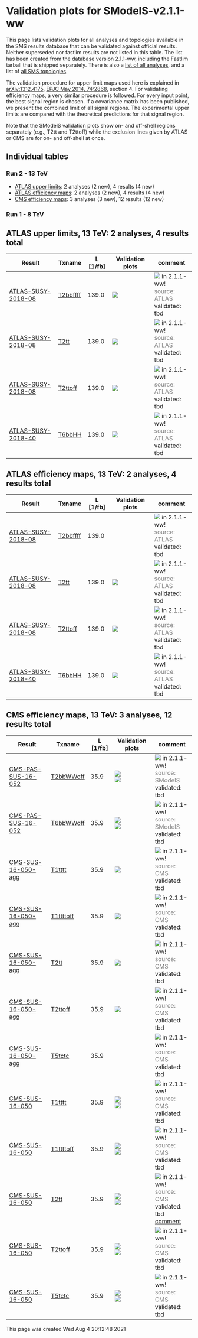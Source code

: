 
# Validation plots for SModelS-v2.1.1-ww

This page lists validation plots for all analyses and topologies available in
the SMS results database that can be validated against official results.
Neither superseded nor fastlim results are not listed in this table. The list has been created from the
database version 2.1.1-ww, including the Fastlim tarball that is shipped separately.
There is also a [list of all analyses](ListOfAnalyses211-ww), and
a list of [all SMS topologies](SmsDictionary211-ww).

The validation procedure for upper limit maps used here is explained in [arXiv:1312.4175](http://arxiv.org/abs/1312.4175),  [EPJC May 2014, 74:2868](http://link.springer.com/article/10.1140/epjc/s10052-014-2868-5), section 4. For validating efficiency maps, a very similar procedure is followed. For every input point, the best signal region is chosen. If a covariance matrix has been published, we present the combined limit of all signal regions. The experimental upper limits are compared with the theoretical predictions for that signal region.

Note that the SModelS validation plots show on- and off-shell regions
separately (e.g., T2tt and T2ttoff) while the exclusion lines given by ATLAS or
CMS are for on- and off-shell at once.

## Individual tables

### Run 2 - 13 TeV
 * [ATLAS upper limits](#ATLASupperlimits13): 2 analyses (2 new), 4 results (4 new)
 * [ATLAS efficiency maps](#ATLASefficiencymaps13): 2 analyses (2 new), 4 results (4 new)
 * [CMS efficiency maps](#CMSefficiencymaps13): 3 analyses (3 new), 12 results (12 new)

### Run 1 - 8 TeV


<a name="ATLASupperlimits13"></a>
## ATLAS upper limits, 13 TeV: 2 analyses, 4 results total

| **Result** | **Txname** | **L [1/fb]** | **Validation plots** | **comment** |
|------------|------------|--------------|----------------------|-------------|
| [ATLAS-SUSY-2018-08](https://atlas.web.cern.ch/Atlas/GROUPS/PHYSICS/PAPERS/SUSY-2018-08/) | [T2bbffff](SmsDictionary211-ww#T2bbffff)| 139.0|<a href="https://smodels.github.io/validation/211-ww/13TeV/ATLAS/ATLAS-SUSY-2018-08/validation/T2bbffff_2EqMassAx_EqMassBy_pretty.png"><img src="https://smodels.github.io/validation/211-ww/13TeV/ATLAS/ATLAS-SUSY-2018-08/validation/T2bbffff_2EqMassAx_EqMassBy_pretty.png?1469100767" /></a>  | <img src="https://smodels.github.io/pics/new.png" /> in 2.1.1-ww! <br><font color='grey'>source: ATLAS</font><br>validated: tbd<br> |
| [ATLAS-SUSY-2018-08](https://atlas.web.cern.ch/Atlas/GROUPS/PHYSICS/PAPERS/SUSY-2018-08/) | [T2tt](SmsDictionary211-ww#T2tt)| 139.0|<a href="https://smodels.github.io/validation/211-ww/13TeV/ATLAS/ATLAS-SUSY-2018-08/validation/T2tt_2EqMassAx_EqMassBy_pretty.png"><img src="https://smodels.github.io/validation/211-ww/13TeV/ATLAS/ATLAS-SUSY-2018-08/validation/T2tt_2EqMassAx_EqMassBy_pretty.png?1469100767" /></a>  | <img src="https://smodels.github.io/pics/new.png" /> in 2.1.1-ww! <br><font color='grey'>source: ATLAS</font><br>validated: tbd<br> |
| [ATLAS-SUSY-2018-08](https://atlas.web.cern.ch/Atlas/GROUPS/PHYSICS/PAPERS/SUSY-2018-08/) | [T2ttoff](SmsDictionary211-ww#T2ttoff)| 139.0|<a href="https://smodels.github.io/validation/211-ww/13TeV/ATLAS/ATLAS-SUSY-2018-08/validation/T2ttoff_2EqMassAx_EqMassBy_pretty.png"><img src="https://smodels.github.io/validation/211-ww/13TeV/ATLAS/ATLAS-SUSY-2018-08/validation/T2ttoff_2EqMassAx_EqMassBy_pretty.png?1469100767" /></a>  | <img src="https://smodels.github.io/pics/new.png" /> in 2.1.1-ww! <br><font color='grey'>source: ATLAS</font><br>validated: tbd<br> |
| [ATLAS-SUSY-2018-40](https://atlas.web.cern.ch/Atlas/GROUPS/PHYSICS/PAPERS/SUSY-2018-40/) | [T6bbHH](SmsDictionary211-ww#T6bbHH)| 139.0|<a href="https://smodels.github.io/validation/211-ww/13TeV/ATLAS/ATLAS-SUSY-2018-40/validation/T6bbHH_2EqMassAx_EqMassBy_EqMassCy-130_pretty.png"><img src="https://smodels.github.io/validation/211-ww/13TeV/ATLAS/ATLAS-SUSY-2018-40/validation/T6bbHH_2EqMassAx_EqMassBy_EqMassCy-130_pretty.png?1469100767" /></a>  | <img src="https://smodels.github.io/pics/new.png" /> in 2.1.1-ww! <br><font color='grey'>source: ATLAS</font><br>validated: tbd<br> |


<a name="ATLASefficiencymaps13"></a>
## ATLAS efficiency maps, 13 TeV: 2 analyses, 4 results total

| **Result** | **Txname** | **L [1/fb]** | **Validation plots** | **comment** |
|------------|------------|--------------|----------------------|-------------|
| [ATLAS-SUSY-2018-08](https://atlas.web.cern.ch/Atlas/GROUPS/PHYSICS/PAPERS/SUSY-2018-08/) | [T2bbffff](SmsDictionary211-ww#T2bbffff)| 139.0|  | <img src="https://smodels.github.io/pics/new.png" /> in 2.1.1-ww! <br><font color='grey'>source: ATLAS</font><br>validated: tbd<br> |
| [ATLAS-SUSY-2018-08](https://atlas.web.cern.ch/Atlas/GROUPS/PHYSICS/PAPERS/SUSY-2018-08/) | [T2tt](SmsDictionary211-ww#T2tt)| 139.0|<a href="https://smodels.github.io/validation/211-ww/13TeV/ATLAS/ATLAS-SUSY-2018-08-eff/validation/T2tt_2EqMassAx_EqMassBy_pretty.png"><img src="https://smodels.github.io/validation/211-ww/13TeV/ATLAS/ATLAS-SUSY-2018-08-eff/validation/T2tt_2EqMassAx_EqMassBy_pretty.png?1469100767" /></a>  | <img src="https://smodels.github.io/pics/new.png" /> in 2.1.1-ww! <br><font color='grey'>source: ATLAS</font><br>validated: tbd<br> |
| [ATLAS-SUSY-2018-08](https://atlas.web.cern.ch/Atlas/GROUPS/PHYSICS/PAPERS/SUSY-2018-08/) | [T2ttoff](SmsDictionary211-ww#T2ttoff)| 139.0|<a href="https://smodels.github.io/validation/211-ww/13TeV/ATLAS/ATLAS-SUSY-2018-08-eff/validation/T2ttoff_2EqMassAx_EqMassBy_pretty.png"><img src="https://smodels.github.io/validation/211-ww/13TeV/ATLAS/ATLAS-SUSY-2018-08-eff/validation/T2ttoff_2EqMassAx_EqMassBy_pretty.png?1469100767" /></a>  | <img src="https://smodels.github.io/pics/new.png" /> in 2.1.1-ww! <br><font color='grey'>source: ATLAS</font><br>validated: tbd<br> |
| [ATLAS-SUSY-2018-40](https://atlas.web.cern.ch/Atlas/GROUPS/PHYSICS/PAPERS/SUSY-2018-40/) | [T6bbHH](SmsDictionary211-ww#T6bbHH)| 139.0|<a href="https://smodels.github.io/validation/211-ww/13TeV/ATLAS/ATLAS-SUSY-2018-40-eff/validation/T6bbHH_2EqMassAx_EqMassBy_EqMassCy-130_pretty.png"><img src="https://smodels.github.io/validation/211-ww/13TeV/ATLAS/ATLAS-SUSY-2018-40-eff/validation/T6bbHH_2EqMassAx_EqMassBy_EqMassCy-130_pretty.png?1469100767" /></a>  | <img src="https://smodels.github.io/pics/new.png" /> in 2.1.1-ww! <br><font color='grey'>source: ATLAS</font><br>validated: tbd<br> |


<a name="CMSefficiencymaps13"></a>
## CMS efficiency maps, 13 TeV: 3 analyses, 12 results total

| **Result** | **Txname** | **L [1/fb]** | **Validation plots** | **comment** |
|------------|------------|--------------|----------------------|-------------|
| [CMS-PAS-SUS-16-052](http://cms-results.web.cern.ch/cms-results/public-results/preliminary-results/SUS-16-052/index.html) | [T2bbWWoff](SmsDictionary211-ww#T2bbWWoff)| 35.9|<a href="https://smodels.github.io/validation/211-ww/13TeV/CMS/CMS-PAS-SUS-16-052-eff/validation/T2bbWWoff_2EqMassAx_EqMassBx-y_combined_pretty.png"><img src="https://smodels.github.io/validation/211-ww/13TeV/CMS/CMS-PAS-SUS-16-052-eff/validation/T2bbWWoff_2EqMassAx_EqMassBx-y_combined_pretty.png?1469100768" /></a><BR><a href="https://smodels.github.io/validation/211-ww/13TeV/CMS/CMS-PAS-SUS-16-052-eff/validation/T2bbWWoff_2EqMassAx_EqMassBx-y_pretty.png"><img src="https://smodels.github.io/validation/211-ww/13TeV/CMS/CMS-PAS-SUS-16-052-eff/validation/T2bbWWoff_2EqMassAx_EqMassBx-y_pretty.png?1469100768" /></a>  | <img src="https://smodels.github.io/pics/new.png" /> in 2.1.1-ww! <br><font color='grey'>source: SModelS</font><br>validated: tbd<br> |
| [CMS-PAS-SUS-16-052](http://cms-results.web.cern.ch/cms-results/public-results/preliminary-results/SUS-16-052/index.html) | [T6bbWWoff](SmsDictionary211-ww#T6bbWWoff)| 35.9|<a href="https://smodels.github.io/validation/211-ww/13TeV/CMS/CMS-PAS-SUS-16-052-eff/validation/T6bbWWoff_2EqMassAx_EqMassBx-0.5y_EqMassCx-y_combined_pretty.png"><img src="https://smodels.github.io/validation/211-ww/13TeV/CMS/CMS-PAS-SUS-16-052-eff/validation/T6bbWWoff_2EqMassAx_EqMassBx-0.5y_EqMassCx-y_combined_pretty.png?1469100768" /></a><BR><a href="https://smodels.github.io/validation/211-ww/13TeV/CMS/CMS-PAS-SUS-16-052-eff/validation/T6bbWWoff_2EqMassAx_EqMassBx-0.5y_EqMassCx-y_pretty.png"><img src="https://smodels.github.io/validation/211-ww/13TeV/CMS/CMS-PAS-SUS-16-052-eff/validation/T6bbWWoff_2EqMassAx_EqMassBx-0.5y_EqMassCx-y_pretty.png?1469100768" /></a>  | <img src="https://smodels.github.io/pics/new.png" /> in 2.1.1-ww! <br><font color='grey'>source: SModelS</font><br>validated: tbd<br> |
| [CMS-SUS-16-050-agg](http://cms-results.web.cern.ch/cms-results/public-results/publications/SUS-16-050/index.html) | [T1tttt](SmsDictionary211-ww#T1tttt)| 35.9|<a href="https://smodels.github.io/validation/211-ww/13TeV/CMS/CMS-SUS-16-050-agg/validation/T1tttt_2EqMassAx_EqMassBy_combined_pretty.png"><img src="https://smodels.github.io/validation/211-ww/13TeV/CMS/CMS-SUS-16-050-agg/validation/T1tttt_2EqMassAx_EqMassBy_combined_pretty.png?1469100768" /></a>  | <img src="https://smodels.github.io/pics/new.png" /> in 2.1.1-ww! <br><font color='grey'>source: CMS</font><br>validated: tbd<br> |
| [CMS-SUS-16-050-agg](http://cms-results.web.cern.ch/cms-results/public-results/publications/SUS-16-050/index.html) | [T1ttttoff](SmsDictionary211-ww#T1ttttoff)| 35.9|<a href="https://smodels.github.io/validation/211-ww/13TeV/CMS/CMS-SUS-16-050-agg/validation/T1ttttoff_2EqMassAx_EqMassBy_combined_pretty.png"><img src="https://smodels.github.io/validation/211-ww/13TeV/CMS/CMS-SUS-16-050-agg/validation/T1ttttoff_2EqMassAx_EqMassBy_combined_pretty.png?1469100768" /></a>  | <img src="https://smodels.github.io/pics/new.png" /> in 2.1.1-ww! <br><font color='grey'>source: CMS</font><br>validated: tbd<br> |
| [CMS-SUS-16-050-agg](http://cms-results.web.cern.ch/cms-results/public-results/publications/SUS-16-050/index.html) | [T2tt](SmsDictionary211-ww#T2tt)| 35.9|<a href="https://smodels.github.io/validation/211-ww/13TeV/CMS/CMS-SUS-16-050-agg/validation/T2tt_2EqMassAx_EqMassBy_combined_pretty.png"><img src="https://smodels.github.io/validation/211-ww/13TeV/CMS/CMS-SUS-16-050-agg/validation/T2tt_2EqMassAx_EqMassBy_combined_pretty.png?1469100768" /></a>  | <img src="https://smodels.github.io/pics/new.png" /> in 2.1.1-ww! <br><font color='grey'>source: CMS</font><br>validated: tbd<br> |
| [CMS-SUS-16-050-agg](http://cms-results.web.cern.ch/cms-results/public-results/publications/SUS-16-050/index.html) | [T2ttoff](SmsDictionary211-ww#T2ttoff)| 35.9|<a href="https://smodels.github.io/validation/211-ww/13TeV/CMS/CMS-SUS-16-050-agg/validation/T2ttoff_2EqMassAx_EqMassBy_combined_pretty.png"><img src="https://smodels.github.io/validation/211-ww/13TeV/CMS/CMS-SUS-16-050-agg/validation/T2ttoff_2EqMassAx_EqMassBy_combined_pretty.png?1469100768" /></a>  | <img src="https://smodels.github.io/pics/new.png" /> in 2.1.1-ww! <br><font color='grey'>source: CMS</font><br>validated: tbd<br> |
| [CMS-SUS-16-050-agg](http://cms-results.web.cern.ch/cms-results/public-results/publications/SUS-16-050/index.html) | [T5tctc](SmsDictionary211-ww#T5tctc)| 35.9|  | <img src="https://smodels.github.io/pics/new.png" /> in 2.1.1-ww! <br><font color='grey'>source: CMS</font><br>validated: tbd<br> |
| [CMS-SUS-16-050](http://cms-results.web.cern.ch/cms-results/public-results/publications/SUS-16-050/index.html) | [T1tttt](SmsDictionary211-ww#T1tttt)| 35.9|<a href="https://smodels.github.io/validation/211-ww/13TeV/CMS/CMS-SUS-16-050-eff/validation/T1tttt_2EqMassAx_EqMassBy_combined_pretty.png"><img src="https://smodels.github.io/validation/211-ww/13TeV/CMS/CMS-SUS-16-050-eff/validation/T1tttt_2EqMassAx_EqMassBy_combined_pretty.png?1469100768" /></a><BR><a href="https://smodels.github.io/validation/211-ww/13TeV/CMS/CMS-SUS-16-050-eff/validation/T1tttt_2EqMassAx_EqMassBy_pretty.png"><img src="https://smodels.github.io/validation/211-ww/13TeV/CMS/CMS-SUS-16-050-eff/validation/T1tttt_2EqMassAx_EqMassBy_pretty.png?1469100768" /></a>  | <img src="https://smodels.github.io/pics/new.png" /> in 2.1.1-ww! <br><font color='grey'>source: CMS</font><br>validated: tbd<br> |
| [CMS-SUS-16-050](http://cms-results.web.cern.ch/cms-results/public-results/publications/SUS-16-050/index.html) | [T1ttttoff](SmsDictionary211-ww#T1ttttoff)| 35.9|<a href="https://smodels.github.io/validation/211-ww/13TeV/CMS/CMS-SUS-16-050-eff/validation/T1ttttoff_2EqMassAx_EqMassBy_combined_pretty.png"><img src="https://smodels.github.io/validation/211-ww/13TeV/CMS/CMS-SUS-16-050-eff/validation/T1ttttoff_2EqMassAx_EqMassBy_combined_pretty.png?1469100768" /></a><BR><a href="https://smodels.github.io/validation/211-ww/13TeV/CMS/CMS-SUS-16-050-eff/validation/T1ttttoff_2EqMassAx_EqMassBy_pretty.png"><img src="https://smodels.github.io/validation/211-ww/13TeV/CMS/CMS-SUS-16-050-eff/validation/T1ttttoff_2EqMassAx_EqMassBy_pretty.png?1469100768" /></a>  | <img src="https://smodels.github.io/pics/new.png" /> in 2.1.1-ww! <br><font color='grey'>source: CMS</font><br>validated: tbd<br> |
| [CMS-SUS-16-050](http://cms-results.web.cern.ch/cms-results/public-results/publications/SUS-16-050/index.html) | [T2tt](SmsDictionary211-ww#T2tt)| 35.9|<a href="https://smodels.github.io/validation/211-ww/13TeV/CMS/CMS-SUS-16-050-eff/validation/T2tt_2EqMassAx_EqMassBy_combined_pretty.png"><img src="https://smodels.github.io/validation/211-ww/13TeV/CMS/CMS-SUS-16-050-eff/validation/T2tt_2EqMassAx_EqMassBy_combined_pretty.png?1469100768" /></a><BR><a href="https://smodels.github.io/validation/211-ww/13TeV/CMS/CMS-SUS-16-050-eff/validation/T2tt_2EqMassAx_EqMassBy_pretty.png"><img src="https://smodels.github.io/validation/211-ww/13TeV/CMS/CMS-SUS-16-050-eff/validation/T2tt_2EqMassAx_EqMassBy_pretty.png?1469100768" /></a>  | <img src="https://smodels.github.io/pics/new.png" /> in 2.1.1-ww! <br><font color='grey'>source: CMS</font><br>validated: tbd<br>[comment](https://smodels.github.io/validation/211-ww/13TeV/CMS/CMS-SUS-16-050-eff/validation/T2tt.txt) |
| [CMS-SUS-16-050](http://cms-results.web.cern.ch/cms-results/public-results/publications/SUS-16-050/index.html) | [T2ttoff](SmsDictionary211-ww#T2ttoff)| 35.9|<a href="https://smodels.github.io/validation/211-ww/13TeV/CMS/CMS-SUS-16-050-eff/validation/T2ttoff_2EqMassAx_EqMassBy_combined_pretty.png"><img src="https://smodels.github.io/validation/211-ww/13TeV/CMS/CMS-SUS-16-050-eff/validation/T2ttoff_2EqMassAx_EqMassBy_combined_pretty.png?1469100768" /></a><BR><a href="https://smodels.github.io/validation/211-ww/13TeV/CMS/CMS-SUS-16-050-eff/validation/T2ttoff_2EqMassAx_EqMassBy_pretty.png"><img src="https://smodels.github.io/validation/211-ww/13TeV/CMS/CMS-SUS-16-050-eff/validation/T2ttoff_2EqMassAx_EqMassBy_pretty.png?1469100768" /></a>  | <img src="https://smodels.github.io/pics/new.png" /> in 2.1.1-ww! <br><font color='grey'>source: CMS</font><br>validated: tbd<br> |
| [CMS-SUS-16-050](http://cms-results.web.cern.ch/cms-results/public-results/publications/SUS-16-050/index.html) | [T5tctc](SmsDictionary211-ww#T5tctc)| 35.9|<a href="https://smodels.github.io/validation/211-ww/13TeV/CMS/CMS-SUS-16-050-eff/validation/T5tctc_2EqMassAx_EqMassBy+20_EqMassCy_combined_pretty.png"><img src="https://smodels.github.io/validation/211-ww/13TeV/CMS/CMS-SUS-16-050-eff/validation/T5tctc_2EqMassAx_EqMassBy+20_EqMassCy_combined_pretty.png?1469100768" /></a><BR><a href="https://smodels.github.io/validation/211-ww/13TeV/CMS/CMS-SUS-16-050-eff/validation/T5tctc_2EqMassAx_EqMassBy+20_EqMassCy_pretty.png"><img src="https://smodels.github.io/validation/211-ww/13TeV/CMS/CMS-SUS-16-050-eff/validation/T5tctc_2EqMassAx_EqMassBy+20_EqMassCy_pretty.png?1469100768" /></a>  | <img src="https://smodels.github.io/pics/new.png" /> in 2.1.1-ww! <br><font color='grey'>source: CMS</font><br>validated: tbd<br> |

This page was created Wed Aug  4 20:12:48 2021
